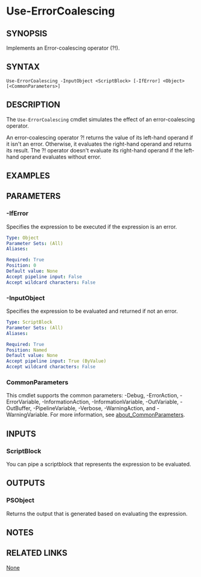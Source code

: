 ﻿---
external help file: PoshToolbox-help.xml
Module Name: PoshToolbox
online version: https://github.com/PoshAJ/PoshToolbox/blob/main/docs/Use-ErrorCoalescing.md
schema: 2.0.0
---

# Use-ErrorCoalescing

## SYNOPSIS

Implements an Error-coalescing operator (?!).

## SYNTAX

```
Use-ErrorCoalescing -InputObject <ScriptBlock> [-IfError] <Object> [<CommonParameters>]
```

## DESCRIPTION

The `Use-ErrorCoalescing` cmdlet simulates the effect of an error-coalescing operator.

An error-coalescing operator ?! returns the value of its left-hand operand if it isn't an error. Otherwise, it evaluates the right-hand operand and returns its result. The ?! operator doesn't evaluate its right-hand operand if the left-hand operand evaluates without error.

## EXAMPLES

## PARAMETERS

### -IfError

Specifies the expression to be executed if the <condition> expression is an error.

```yaml
Type: Object
Parameter Sets: (All)
Aliases:

Required: True
Position: 0
Default value: None
Accept pipeline input: False
Accept wildcard characters: False
```

### -InputObject

Specifies the <condition> expression to be evaluated and returned if not an error.

```yaml
Type: ScriptBlock
Parameter Sets: (All)
Aliases:

Required: True
Position: Named
Default value: None
Accept pipeline input: True (ByValue)
Accept wildcard characters: False
```

### CommonParameters

This cmdlet supports the common parameters: -Debug, -ErrorAction, -ErrorVariable, -InformationAction, -InformationVariable, -OutVariable, -OutBuffer, -PipelineVariable, -Verbose, -WarningAction, and -WarningVariable. For more information, see [about_CommonParameters](http://go.microsoft.com/fwlink/?LinkID=113216).

## INPUTS

### ScriptBlock

You can pipe a scriptblock that represents the expression to be evaluated.

## OUTPUTS

### PSObject

Returns the output that is generated based on evaluating the expression.

## NOTES

## RELATED LINKS

[None]()
